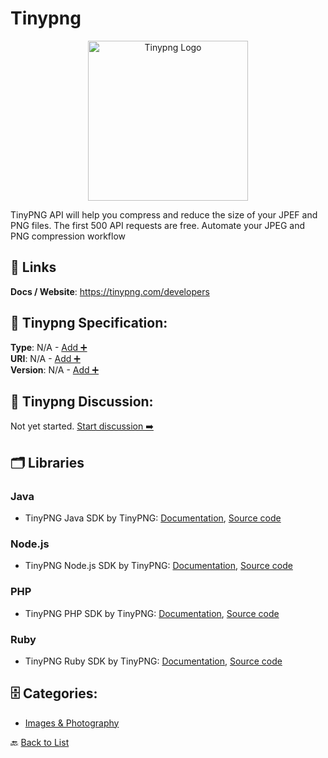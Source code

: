 # Tinypng
<p align="center">
    <img width="256" src="https://raw.githubusercontent.com/apis-list/apis-list/main/apis/tinypng/logo_256x256.png" alt="Tinypng Logo"/>
</p>
TinyPNG API will help you compress and reduce the size of your JPEF and PNG files. The first 500 API requests are free. Automate your JPEG and PNG compression workflow

##  🔗 Links
**Docs / Website**: https://tinypng.com/developers

## 🧬 Tinypng Specification:
**Type**: N/A - [Add ➕](https://github.com/apis-list/apis-list/edit/main/apis.yaml#L19475)  
**URI**: N/A - [Add ➕](https://github.com/apis-list/apis-list/edit/main/apis.yaml#L19475)  
**Version**: N/A - [Add ➕](https://github.com/apis-list/apis-list/edit/main/apis.yaml#L19475)

## 💬 Tinypng Discussion:
Not yet started. [Start discussion ➡️](https://github.com/apis-list/apis-list/discussions/new)

## 🗂️ Libraries
### Java
- TinyPNG Java SDK by TinyPNG: [Documentation](https://tinypng.com/developers/reference/java), [Source code](https://github.com/tinify/tinify-java)
### Node.js
- TinyPNG Node.js SDK by TinyPNG: [Documentation](https://tinypng.com/developers/reference/nodejs), [Source code](https://github.com/tinify/tinify-nodejs)
### PHP
- TinyPNG PHP SDK by TinyPNG: [Documentation](https://tinypng.com/developers/reference/php), [Source code](https://github.com/tinify/tinify-php)
### Ruby
- TinyPNG Ruby SDK by TinyPNG: [Documentation](https://tinypng.com/developers/reference/ruby), [Source code](https://github.com/tinify/tinify-ruby)


## 🗄️ Categories:
- [Images & Photography](https://github.com/apis-list/apis-list#images--photography-)

🔙  [Back to List](https://github.com/apis-list/apis-list)
